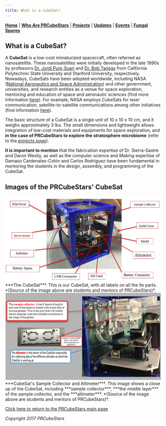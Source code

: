 ```yaml
---
title: What is a CubeSat?
---  
```



[**Home**](https://friveramariani.github.io/PRCubeStars/) | [**Who Are PRCubeStars**](https://friveramariani.github.io/PRCubeStars/about) | [**Projects**](https://friveramariani.github.io/PRCubeStars/projects) | [**Updates**](https://friveramariani.github.io/PRCubeStars/updates) | [**Events**](https://friveramariani.github.io/PRCubeStars/images) | [**Fungal Spores**](https://friveramariani.github.io/PRCubeStars/fungi)

## What is a CubeSat?

A **CubeSat** is a low-cost miniaturized spacecraft, often referred as nanosatellite. These nanosatellites were initially developed in the late 1990s by professors [Dr. Jordi Puig-Suari](https://en.wikipedia.org/wiki/Jordi_Puig-Suari) and [Dr. Bob Twiggs](https://en.wikipedia.org/wiki/Bob_Twiggs) from California Polytechnic State University and Stanford University, respectively. Nowadays, CubeSats have been adopted worldwide, including NASA ([National Aeronautics and Space Administration](https://www.nasa.gov/)) and other government, universities, and research entities as a venue for space exploration, mentoring and education of space and aeronautic sciences (find more information [here](https://en.wikipedia.org/wiki/CubeSat)). For example, NASA employs CubeSats for laser communication, satellite-to-satellite communications among other initiatives (find information [here](https://www.nasa.gov/feature/nasa-s-cubesat-launch-initiative-broadens-access-to-space-for-educators-nonprofits)).

The basic structure of a CubeSat is a single unit of 10 x 10 x 10 cm, and it weighs approximately 3 lbs. The small dimensions and lightweight allows integration of low-cost materials and equipments for space exploration, and **in the case of PRCubeStars to explore the stratosphere microbiome** (refer to the [*projects page*](https://friveramariani.github.io/PRCubeStars/projects)).

**It is important to mention** that the fabrication expertise of Dr. Sierra-Sastre and Daron Westly, as well as the computer science and *Making* expertise of Damaso Cardenales-Colón and Carlos Rodríguez have been fundamental in mentoring the students in the design, assembly, and programming of the CubeSat. 

## Images of the PRCubeStars' CubeSat

<img src="Images/CubeSat-AllParts.jpg" alt="hi" class="inline"/>
***The CubeSat***. This is our CubeSat, with all labels on all the its parts. *(Source of the image above are students and mentors of PRCubeStars)*.


<img src="Images/CubeSat-CloseUp.jpg" alt="hi" class="inline"/>
***CubeSat's Sample Collector and Altimeter***. This image shows a close up of the CubeSat, including ***sample collector***, ***the middle layer*** of the sample collector, and the ***altimeter***. *(Source of the image above are students and mentors of PRCubeStars)*.

<script>
  (function(i,s,o,g,r,a,m){i['GoogleAnalyticsObject']=r;i[r]=i[r]||function(){
  (i[r].q=i[r].q||[]).push(arguments)},i[r].l=1*new Date();a=s.createElement(o),
  m=s.getElementsByTagName(o)[0];a.async=1;a.src=g;m.parentNode.insertBefore(a,m)
  })(window,document,'script','https://www.google-analytics.com/analytics.js','ga');

  ga('create', 'UA-103557590-2', 'auto');
  ga('send', 'pageview');

</script>

[Click here to return to the PRCubeStars main page](https://friveramariani.github.io/PRCubeStars/)

*Copyright 2017 PRCubeStars*